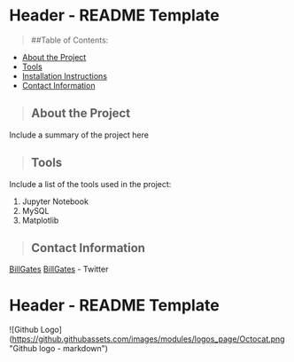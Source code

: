 # Header - README Template 

>##Table of Contents:
* [About the Project](#about_the_project)
* [Tools](#tools)
* [Installation Instructions](#installation_instructions)
* [Contact Information](#contact)


<a class="anchor" id="about the project"></a>
>## About the Project
Include a summary of the project here

<a class="anchor" id="tools"></a>
>## Tools
Include a list of the tools used in the project:

1. Jupyter Notebook
2. MySQL
3. Matplotlib

<a class="anchor" id="contacts"></a>
>## Contact Information
[BillGates](https://www.linkedin.com/in/williamhgates/details/recent-activity/posts/)
[BillGates](https://twitter.com/BillGates) - Twitter

# Header - README Template
![Github Logo] (<https://github.githubassets.com/images/modules/logos_page/Octocat.png> "Github logo - markdown")

